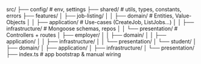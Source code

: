 src/
├── config/               # env, settings
├── shared/               # utils, types, constants, errors
├── features/
│   ├── job-listing/
│   │   ├── domain/           # Entities, Value-Objects
│   │   ├── application/      # Use-cases (CreateJob, ListJobs…)
│   │   ├── infrastructure/   # Mongoose schemas, repos
│   │   └── presentation/     # Controllers + routes
│   ├── employer/
│   │   ├── domain/
│   │   ├── application/
│   │   ├── infrastructure/
│   │   └── presentation/
│   └── student/
│       ├── domain/
│       ├── application/
│       ├── infrastructure/
│       └── presentation/
├── index.ts              # app bootstrap & manual wiring
